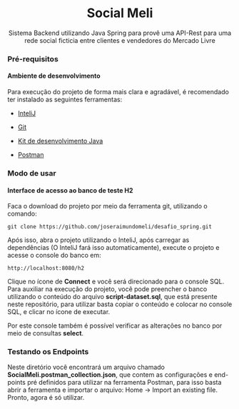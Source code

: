 <h1 align="center">Social Meli</h1>

<p align="center"> Sistema Backend utilizando Java Spring para provê uma API-Rest para uma rede social ficticia entre clientes e vendedores do Mercado Livre</p>

### Pré-requisitos 

#### Ambiente de desenvolvimento
Para execução do projeto de forma mais clara e agradável, é recomendado ter instalado as seguintes ferramentas:

 - [InteliJ](https://www.jetbrains.com/pt-br/idea/)

 - [Git](https://git-scm.com/book/pt-br/v2/Come%C3%A7ando-Instalando-o-Git)
 - [Kit de desenvolvimento Java](https://www.oracle.com/br/java/technologies/javase-jdk11-downloads.html)
 - [Postman](https://www.postman.com/)

### Modo de usar
#### Interface de acesso ao banco de teste H2

Faca o download do projeto por meio da ferramenta git, utilizando o comando:

	git clone https://github.com/joseraimundomeli/desafio_spring.git

Após isso, abra o projeto utilizando o InteliJ, após carregar as dependências (O InteliJ fará isso automaticamente), execute o projeto e acesse o console do banco em:
	
	http://localhost:8080/h2

Clique no ícone de **Connect** e você será direcionado para o console SQL.
Para auxiliar na execução do projeto, você pode preencher o banco utilizando o conteúdo do arquivo **script-dataset.sql**, que está presente neste repositório, para utilizar basta copiar o conteúdo e colocar no console SQL, e clicar no ícone de executar.

Por este console também é possível verificar as alterações no banco por meio de consultas **select**.

### Testando os Endpoints

Neste diretório você encontrará um arquivo chamado **SocialMeli.postman_collection.json**, que contem as configurações e end-points pré definidos para utilizar na ferramenta Postman, para isso basta abrir a ferramenta e importar o arquivo: Home -> Import an existing file. Pronto, agora é só utilizar.


